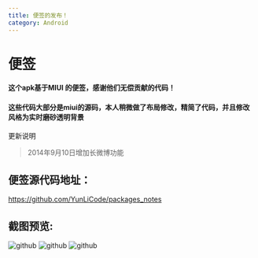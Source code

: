 ```yaml
---
title: 便签的发布！
category: Android
---
```



便签
========

#### 这个apk基于MIUI 的便签，感谢他们无偿贡献的代码！

#### 这些代码大部分是miui的源码，本人稍微做了布局修改，精简了代码，并且修改风格为实时磨砂透明背景

更新说明
>2014年9月10日增加长微博功能



便签源代码地址：
--------
https://github.com/YunLiCode/packages_notes



截图预览:
------------

![github](https://raw.githubusercontent.com/YunLiCode/packages_notes/master/prevew1.png "日记列表")
![github](https://raw.githubusercontent.com/YunLiCode/packages_notes/master/preview2.png "编辑日记")
![github](https://raw.githubusercontent.com/YunLiCode/packages_notes/master/preview.png "长微博列表")
